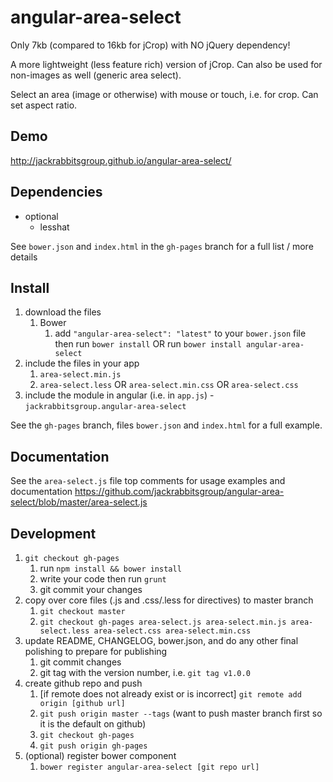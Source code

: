 # angular-area-select

Only 7kb (compared to 16kb for jCrop) with NO jQuery dependency!

A more lightweight (less feature rich) version of jCrop. Can also be used for non-images as well (generic area select).

Select an area (image or otherwise) with mouse or touch, i.e. for crop. Can set aspect ratio.

## Demo
http://jackrabbitsgroup.github.io/angular-area-select/

## Dependencies
- optional
	- lesshat

See `bower.json` and `index.html` in the `gh-pages` branch for a full list / more details

## Install
1. download the files
	1. Bower
		1. add `"angular-area-select": "latest"` to your `bower.json` file then run `bower install` OR run `bower install angular-area-select`
2. include the files in your app
	1. `area-select.min.js`
	2. `area-select.less` OR `area-select.min.css` OR `area-select.css`
3. include the module in angular (i.e. in `app.js`) - `jackrabbitsgroup.angular-area-select`

See the `gh-pages` branch, files `bower.json` and `index.html` for a full example.


## Documentation
See the `area-select.js` file top comments for usage examples and documentation
https://github.com/jackrabbitsgroup/angular-area-select/blob/master/area-select.js


## Development

1. `git checkout gh-pages`
	1. run `npm install && bower install`
	2. write your code then run `grunt`
	3. git commit your changes
2. copy over core files (.js and .css/.less for directives) to master branch
	1. `git checkout master`
	2. `git checkout gh-pages area-select.js area-select.min.js area-select.less area-select.css area-select.min.css`
3. update README, CHANGELOG, bower.json, and do any other final polishing to prepare for publishing
	1. git commit changes
	2. git tag with the version number, i.e. `git tag v1.0.0`
4. create github repo and push
	1. [if remote does not already exist or is incorrect] `git remote add origin [github url]`
	2. `git push origin master --tags` (want to push master branch first so it is the default on github)
	3. `git checkout gh-pages`
	4. `git push origin gh-pages`
5. (optional) register bower component
	1. `bower register angular-area-select [git repo url]`
